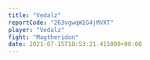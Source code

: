 ```yaml
---
title: "Vedalz"
reportCode: "263vgwqW1G4jMVXT"
player: "Vedalz"
fight: "Magtheridon"
date: 2021-07-15T18:53:21.415000+00:00
---
```

